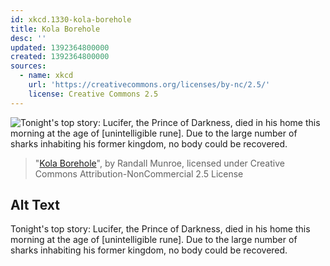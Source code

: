```yaml
---
id: xkcd.1330-kola-borehole
title: Kola Borehole
desc: ''
updated: 1392364800000
created: 1392364800000
sources:
  - name: xkcd
    url: 'https://creativecommons.org/licenses/by-nc/2.5/'
    license: Creative Commons 2.5
---
```

![Tonight's top story: Lucifer, the Prince of Darkness, died in his home this morning at the age of \[unintelligible rune\]. Due to the large number of sharks inhabiting his former kingdom, no body could be recovered.](https://imgs.xkcd.com/comics/kola_borehole.png)
> "[Kola Borehole](https://xkcd.com/1330/)", by Randall Munroe, licensed under Creative Commons Attribution-NonCommercial 2.5 License

## Alt Text
Tonight's top story: Lucifer, the Prince of Darkness, died in his home this morning at the age of \[unintelligible rune\]. Due to the large number of sharks inhabiting his former kingdom, no body could be recovered.
